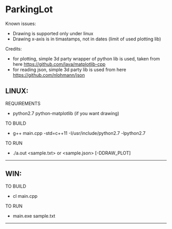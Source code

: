 # ParkingLot 
Known issues:
- Drawing is supported only under linux 
- Drawing x-axis is in timastamps, not in dates (limit of used plotting lib)

Credits:
- for plotting, simple 3d party wrapper of python lib is used, taken from here https://github.com/lava/matplotlib-cpp
- for reading json, simple 3d party lib is used from here https://github.com/nlohmann/json

LINUX:
-----------
REQUIREMENTS
- python2.7 python-matplotlib (if you want drawing)

TO BUILD
- g++ main.cpp -std=c++11 -I/usr/include/python2.7 -lpython2.7

TO RUN
- ./a.out <sample.txt> or <sample.json> [-DDRAW_PLOT]
-----------

WIN:
-----------
TO BUILD
- cl main.cpp

TO RUN
- main.exe sample.txt
-----------
